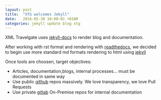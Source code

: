 ```yaml
---
layout: post
title:  "XTG welcomes Jekyll"
date:   2016-05-30 10:00:01 +0100
categories: jekyll update blog xtg
---
```

XML Travelgate uses [jekyll-docs] to render blog and documentation.

After working with rst format and rendering with [readthedocs], we decided to begin use more standard md formats rendering to html using [jekyll]

Once tools are choosen, target objectives:

* Articles, documentation,blogs, internal processes... must be documented in same way
* Use public [github] repos massively. We love transparency, we love Pull Requests
* Use private [gitlab] On-Premise repos for internal documentation


[gitlab]: https://www.gitlab.com
[github]: https://www.github.com
[jekyll]: http://jekyllrb.com
[jekyll-docs]: http://jekyllrb.com/docs/home
[readthedocs]: https://readthedocs.org
